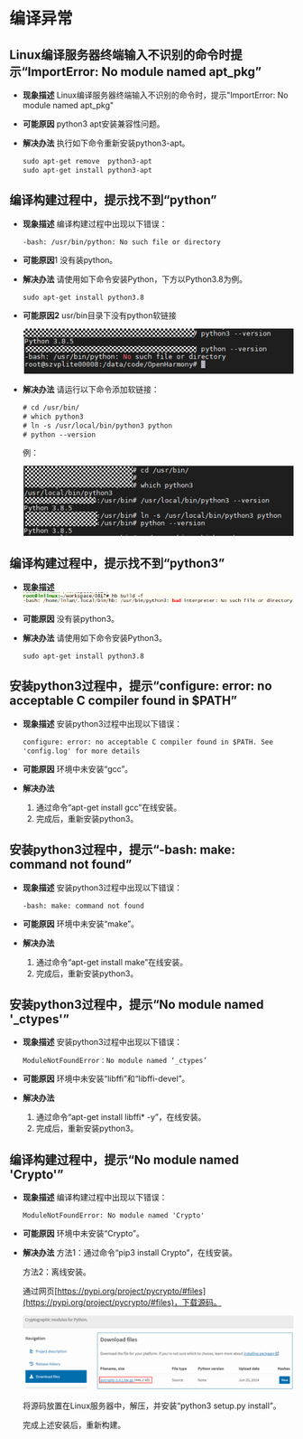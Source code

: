 # 编译异常


## Linux编译服务器终端输入不识别的命令时提示“ImportError: No module named apt_pkg”

- **现象描述**
  Linux编译服务器终端输入不识别的命令时，提示"ImportError: No module named apt_pkg"

- **可能原因**
  python3 apt安装兼容性问题。

- **解决办法**
  执行如下命令重新安装python3-apt。

    
  ```
  sudo apt-get remove  python3-apt
  sudo apt-get install python3-apt
  ```


## 编译构建过程中，提示找不到“python”

- **现象描述**
  编译构建过程中出现以下错误：

    
  ```
  -bash: /usr/bin/python: No such file or directory
  ```

- **可能原因**1
  没有装python。

- **解决办法**
  请使用如下命令安装Python，下方以Python3.8为例。

    
  ```
  sudo apt-get install python3.8
  ```

- **可能原因2**
  usr/bin目录下没有python软链接

  ![zh-cn_image_0000001216297084](figures/zh-cn_image_0000001216297084.png)

- **解决办法**
  请运行以下命令添加软链接：

    
  ```
  # cd /usr/bin/ 
  # which python3
  # ln -s /usr/local/bin/python3 python
  # python --version
  ```

  例：

  ![zh-cn_image_0000001216617056](figures/zh-cn_image_0000001216617056.png)


## 编译构建过程中，提示找不到“python3”

- **现象描述**
  ![zh-cn_image_0000001216777016](figures/zh-cn_image_0000001216777016.png)

- **可能原因**
  没有装python3。

- **解决办法**
  请使用如下命令安装Python3。

    
  ```
  sudo apt-get install python3.8
  ```


## 安装python3过程中，提示“configure: error: no acceptable C compiler found in $PATH”

- **现象描述**
  安装python3过程中出现以下错误：

    
  ```
  configure: error: no acceptable C compiler found in $PATH. See 'config.log' for more details
  ```

- **可能原因**
  环境中未安装“gcc”。

- **解决办法**
  1. 通过命令“apt-get install gcc”在线安装。
  2. 完成后，重新安装python3。


## 安装python3过程中，提示“-bash: make: command not found”

- **现象描述**
  安装python3过程中出现以下错误：

    
  ```
  -bash: make: command not found
  ```

- **可能原因**
  环境中未安装“make”。

- **解决办法**
  1. 通过命令“apt-get install make”在线安装。
  2. 完成后，重新安装python3。


## 安装python3过程中，提示“No module named '_ctypes'”

- **现象描述**
  安装python3过程中出现以下错误：

    
  ```
  ModuleNotFoundError：No module named ‘_ctypes’
  ```

- **可能原因**
  环境中未安装“libffi”和“libffi-devel”。

- **解决办法**
  1. 通过命令“apt-get install libffi\* -y”，在线安装。
  2. 完成后，重新安装python3。


## 编译构建过程中，提示“No module named 'Crypto'”

- **现象描述**
  编译构建过程中出现以下错误：

    
  ```
  ModuleNotFoundError: No module named 'Crypto'
  ```

- **可能原因**
  环境中未安装“Crypto”。

- **解决办法**
  方法1：通过命令“pip3 install Crypto”，在线安装。

  方法2：离线安装。

  通过网页[https://pypi.org/project/pycrypto/#files](https://pypi.org/project/pycrypto/#files)，下载源码。

  ![zh-cn_image_0000001261256889](figures/zh-cn_image_0000001261256889.png)

  将源码放置在Linux服务器中，解压，并安装“python3 setup.py install”。

  完成上述安装后，重新构建。
